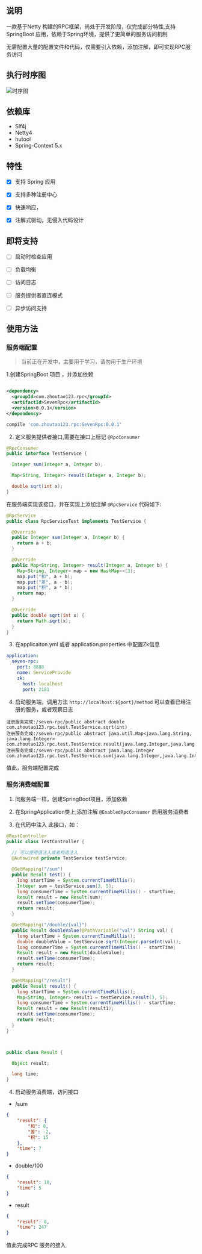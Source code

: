 ## 说明

一款基于Netty 构建的RPC框架，尚处于开发阶段，仅完成部分特性,支持SpringBoot 应用，依赖于Spring环境，提供了更简单的服务访问机制

无需配置大量的配置文件和代码，仅需要引入依赖，添加注解，即可实现RPC服务访问



## 执行时序图

![时序图](https://cdn.nlark.com/yuque/0/2020/png/437981/1587547986762-9193a42a-b237-401e-ab73-51aab63f91e2.png?x-oss-process=image/resize,w_746)




## 依赖库

+ Slf4j
+ Netty4
+ hutool
+ Spring-Context 5.x

## 特性

- [x] 支持 Spring 应用
- [x] 支持多种注册中心
- [x] 快速响应，
- [x] 注解式驱动，无侵入代码设计


## 即将支持

- [ ] 启动时检查应用
- [ ] 负载均衡
- [ ] 访问日志
- [ ] 服务提供者直连模式
- [ ] 异步访问支持


## 使用方法

### 服务端配置

> 当前正在开发中，主要用于学习，请勿用于生产环境

1.创建SpringBoot 项目 ，并添加依赖

```xml

<dependency>
  <groupId>com.zhoutao123.rpc</groupId>
  <artifactId>SevenRpc</artifactId>
  <version>0.0.1</version>
</dependency>
```


```groovy
compile 'com.zhoutao123.rpc:SevenRpc:0.0.1'
```


2. 定义服务提供者接口,需要在接口上标记 ` @RpcConsumer `


```java
@RpcConsumer
public interface TestService {

  Integer sum(Integer a, Integer b);

  Map<String, Integer> result(Integer a, Integer b);

  double sqrt(int x);
}
```

在服务端实现该接口，并在实现上添加注解 `@RpcService` 代码如下:

```java
@RpcService
public class RpcServiceTest implements TestService {

  @Override
  public Integer sum(Integer a, Integer b) {
    return a + b;
  }

  @Override
  public Map<String, Integer> result(Integer a, Integer b) {
    Map<String, Integer> map = new HashMap<>(3);
    map.put("和", a + b);
    map.put("差", a - b);
    map.put("积", a * b);
    return map;
  }

  @Override
  public double sqrt(int x) {
    return Math.sqrt(x);
  }
}

```


3. 在applicaiton.yml 或者 application.properties 中配置Zk信息

```yaml
application:
  seven-rpc:
    port: 8888
    name: ServiceProvide
    zk:
      host: localhost
      port: 2181
```

4. 启动服务端，调用方法 `http://localhost:${port}/method` 可以查看已经注册的服务，或者观察日志

```text
注册服务完成:/seven-rpc/public abstract double com.zhoutao123.rpc.test.TestService.sqrt(int)
注册服务完成:/seven-rpc/public abstract java.util.Map<java.lang.String, java.lang.Integer> com.zhoutao123.rpc.test.TestService.result(java.lang.Integer,java.lang.Integer)
注册服务完成:/seven-rpc/public abstract java.lang.Integer com.zhoutao123.rpc.test.TestService.sum(java.lang.Integer,java.lang.Integer)
```

值此，服务端配置完成

### 服务消费端配置

1. 同服务端一样，创建SpringBoot项目，添加依赖

2. 在SpringApplication类上,添加注解 `@EnabledRpcConsumer` 启用服务消费者

3. 在代码中注入 此接口，如：

```java
@RestController
public class TestController {
  
  // 可以使用值注入或者构造注入
  @Autowired private TestService testService;

  @GetMapping("/sum")
  public Result test() {
    long startTime = System.currentTimeMillis();
    Integer sum = testService.sum(3, 5);
    long consumerTime = System.currentTimeMillis() - startTime;
    Result result = new Result(sum);
    result.setTime(consumerTime);
    return result;
  }

  @GetMapping("/double/{val}")
  public Result doubleValue(@PathVariable("val") String val) {
    long startTime = System.currentTimeMillis();
    double doubleValue = testService.sqrt(Integer.parseInt(val));
    long consumerTime = System.currentTimeMillis() - startTime;
    Result result = new Result(doubleValue);
    result.setTime(consumerTime);
    return result;
  }

  @GetMapping("/result")
  public Result result() {
    long startTime = System.currentTimeMillis();
    Map<String, Integer> result1 = testService.result(3, 5);
    long consumerTime = System.currentTimeMillis() - startTime;
    Result result = new Result(result1);
    result.setTime(consumerTime);
    return result;
  }
}



public class Result {

  Object result;

  long time;
}


```

4. 启动服务消费端，访问接口

+ /sum

```json
{
    "result": {
        "和": 8,
        "差": -2,
        "积": 15
    },
    "time": 7
}
```

+ double/100

```json
{
    "result": 10,
    "time": 5
}
```

+ result

```json
{
    "result": 8,
    "time": 247
}
```


值此完成RPC 服务的接入
